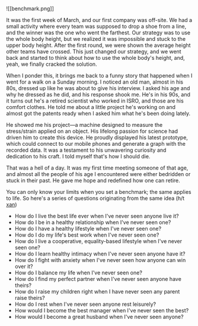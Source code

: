 ![[benchmark.png]]

It was the first week of March, and our first company was off-site. We had a small activity where every team was supposed to drop a shoe from a line, and the winner was the one who went the farthest. Our strategy was to use the whole body height, but we realized it was impossible and stuck to the upper body height. After the first round, we were shown the average height other teams have crossed. This just changed our strategy, and we went back and started to think about how to use the whole body's height, and, yeah, we finally cracked the solution.

When I ponder this, it brings me back to a funny story that happened when I went for a walk on a Sunday morning. I noticed an old man, almost in his 80s, dressed up like he was about to give his interview. I asked his age and why he dressed as he did, and his response shook me. He's in his 90s, and it turns out he's a retired scientist who worked in ISRO, and those are his comfort clothes. He told me about a little project he's working on and almost got the patents ready when I asked him what he's been doing lately.

He showed me his project—a machine designed to measure the stress/strain applied on an object. His lifelong passion for science had driven him to create this device. He proudly displayed his latest prototype, which could connect to our mobile phones and generate a graph with the recorded data. It was a testament to his unwavering curiosity and dedication to his craft. I told myself that's how I should die.

That was a hell of a day. It was my first time meeting someone of that age, and almost all the people of his age I encountered were either bedridden or stuck in their past. He gave me hope and redefined how one can retire.

You can only know your limits when you set a benchmark; the same applies to life. So here's a series of questions originating from the same idea (h/t [xan](https://abstractxan.xyz/site/living_the_life_i_havent_seen))

- How do I live the best life ever when I've never seen anyone live it?
- How do I be in a healthy relationship when I've never seen one?
- How do I have a healthy lifestyle when I've never seen one?
- How do I do my life's best work when I've never seen one?
- How do I live a cooperative, equality-based lifestyle when I've never seen one?
- How do I learn healthy intimacy when I've never seen anyone have it?
- How do I fight with anxiety when I've never seen how anyone can win over it?
- How do I balance my life when I've never seen one?
- How do I find my perfect partner when I've never seen anyone have theirs?
- How do I raise my children right when I have never seen any parent raise theirs?
- How do I rest when I've never seen anyone rest leisurely?
- How would I become the best manager when I've never seen the best?
- How would I become a great husband when I've never seen anyone?
